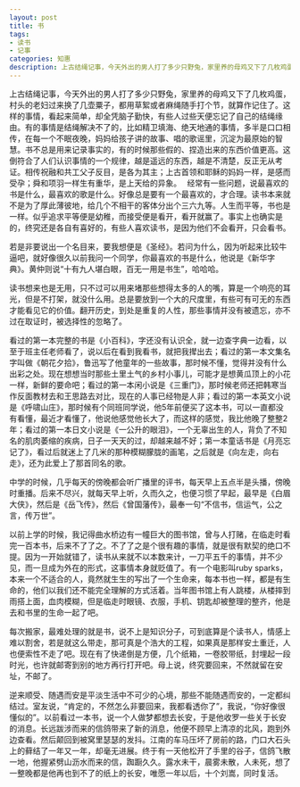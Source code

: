```yaml
---
layout: post
title: 书
tags:
- 读书
- 记事
categories: 知惠
description: 上古结绳记事，今天外出的男人打了多少只野兔，家里养的母鸡又下了几枚鸡蛋，村头的老妇过来换了几壶粟子，都用草絮或者麻绳随手打个节，就算作记住了。这样的事情，看起来简单，却全凭脑子勤快，有些人过些天便忘记了自己的结绳缘由。有的事情是结绳解决不了的，比如精卫填海、绝天地通的事情，多半是口口相传，在每一个不眠夜晚，妈妈给孩子讲的故事、唱的歌谣里，沉淀为最原始的智慧。书不总是用来记录事实的，有的时候那些假的、捏造出来的东西价值更高。这倒符合了人们认识事情的一个规律，越是遥远的东西，越是不清楚，反正无从考证。相传祝融和共工父子反目，是各为其主；上古首领和耶稣的妈妈一样，是感而受孕；舜和项羽一样生有重华，是上天给的异象。 
---
```

上古结绳记事，今天外出的男人打了多少只野兔，家里养的母鸡又下了几枚鸡蛋，村头的老妇过来换了几壶粟子，都用草絮或者麻绳随手打个节，就算作记住了。这样的事情，看起来简单，却全凭脑子勤快，有些人过些天便忘记了自己的结绳缘由。有的事情是结绳解决不了的，比如精卫填海、绝天地通的事情，多半是口口相传，在每一个不眠夜晚，妈妈给孩子讲的故事、唱的歌谣里，沉淀为最原始的智慧。书不总是用来记录事实的，有的时候那些假的、捏造出来的东西价值更高。这倒符合了人们认识事情的一个规律，越是遥远的东西，越是不清楚，反正无从考证。相传祝融和共工父子反目，是各为其主；上古首领和耶稣的妈妈一样，是感而受孕；舜和项羽一样生有重华，是上天给的异象。 
  
经常有一些问题，说最喜欢的书是什么，最喜欢的歌是什么。好像总是要有一个最喜欢的，才合理。读书本来就不是为了厚此薄彼地，给几个不相干的客体分出个三六九等。人生而平等，书也是一样。似乎追求平等便是幼稚，而接受便是看开，看开就赢了。事实上也确实是的，终究还是各自有喜好的，有些人喜欢读书，是因为他们不会看开，只会看书。 

若是非要说出一个名目来，要我想便是《圣经》。若问为什么，因为听起来比较牛逼吧，就好像很久以前我问一个同学，你最喜欢的书是什么，他说是《新华字典》。黄仲则说“十有九人堪白眼，百无一用是书生”，哈哈哈。 

读书想来也是无用，只不过可以用来堵那些想得太多的人的嘴，算是一个响亮的耳光，但是不打架，就没什么用。总是要放到一个大的尺度里，有些可有可无的东西才能看见它的价值。翻开历史，到处是重复的人性，那些事情并没有被遗忘，亦不过在取证时，被选择性的忽略了。 

看过的第一本完整的书是《小百科》，字还没有认识全，就一边查字典一边看，以至于班主任老师看了，说以后在看到我看书，就把我撵出去；看过的第一本文集名字叫做《朝花夕拾》，鲁迅写了他童年的一些故事，那时候不懂，觉得并没有什么出彩之处。现在想想当时那些土里土气的乡村小事儿，可能才是想黄瓜顶上的小花一样，新鲜的要命吧；看过的第一本闲小说是《三重门》，那时候老师还把韩寒当作反面教材去和王思路去对比，现在的人事已经物是人非；看过的第一本英文小说是《呼啸山庄》，那时候有个同班同学说，他5年前便买了这本书，可以一直都没有看懂，最近才看懂了，他说他感觉他长大了，而这样的感觉，我比他晚了整整2年；看过的第一本日文小说是《一公升的眼泪》，一个无辜出生的人，背负了不知名的肌肉萎缩的疾病，日子一天天的过，却越来越不好；第一本童话书是《月亮忘记了》，看过后就迷上了几米的那种模糊朦胧的画笔，之后就是《向左走，向右走》，还为此爱上了那首同名的歌。 

中学的时候，几乎每天的傍晚都会听广播里的评书，每天早上五点半是头播，傍晚时重播。后来不尽兴，就每天早上听，久而久之，也便习惯了早起，最早是《白眉大侠》，然后是《岳飞传》，然后《曾国藩传》，最奉一句“不信书，信运气，公之言，传万世”。 

以前上学的时候，我记得曲水桥边有一幢巨大的图书馆，曾与人打赌，在临走时看完一百本书，后来不了了之。不了了之是个很有趣的事情，就是很有默契的绝口不提。因为一开始就错了，读书从来就不以本数来计，一刀平五千的事情，并不少见，而一旦成为外在的形式，这事情本身就贬值了。有一个电影叫ruby sparks，本来一个不适合的人，竟然就生生的写出了一个生命来，每本书也一样，都是有生命的，他们以我们还不能完全理解的方式活着。当年图书馆上有人跳楼，从楼摔到雨搭上面，血肉模糊，但是临走时眼镜、衣服，手机、钥匙却被整理的整齐，他是去和书里的生命一起了吧。 

每次搬家，最难处理的就是书，说不上是知识分子，可到底算是个读书人，情感上难以割舍，若是就这么带走，那可真是个浩大的工程，如果真是那样安土重迁，人也便索性不走了吧。现在有了快递倒是方便，几个纸箱，一卷胶带纸，封埋起一段时光，也许就邮寄到别的地方再行打开吧。母上说，终究要回来，不然就留在安址，不邮了。 

逆来顺受、随遇而安是平淡生活中不可少的心境，那些不能随遇而安的，一定都纠结过。室友说，“肯定的，不然怎么非要回来，我都看透你了”，我说，“你好像很懂似的”。以前看过一本书，说一个人做梦都想去长安，于是他收罗一些关于长安的消息。长远跋涉而来的信鸽带来了新的消息，他便不顾早上清凉的北风，跑到外边查看。然后颠回到被窝里瑟瑟的发抖。江南的车马压坏了房前的路，门口大石头上的藓结了一年又一年，却毫无进展。终于有一天他松开了手里的谷子，信鸽飞散一地，他握紧劈山沥水而来的信，踟蹰久久。露水未干，晨雾未散，人未死，想了一整晚都是他再也到不了的纸上的长安，唯愿一年以后，十个刘嵩，同时复活。 
